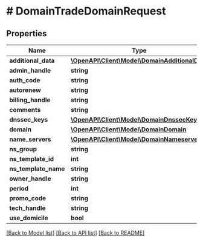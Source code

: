 # # DomainTradeDomainRequest

## Properties

Name | Type | Description | Notes
------------ | ------------- | ------------- | -------------
**additional_data** | [**\OpenAPI\Client\Model\DomainAdditionalData**](DomainAdditionalData.md) |  | [optional]
**admin_handle** | **string** |  | [optional]
**auth_code** | **string** |  | [optional]
**autorenew** | **string** |  | [optional]
**billing_handle** | **string** |  | [optional]
**comments** | **string** |  | [optional]
**dnssec_keys** | [**\OpenAPI\Client\Model\DomainDnssecKey[]**](DomainDnssecKey.md) |  | [optional]
**domain** | [**\OpenAPI\Client\Model\DomainDomain**](DomainDomain.md) |  | [optional]
**name_servers** | [**\OpenAPI\Client\Model\DomainNameserver[]**](DomainNameserver.md) |  | [optional]
**ns_group** | **string** |  | [optional]
**ns_template_id** | **int** |  | [optional]
**ns_template_name** | **string** |  | [optional]
**owner_handle** | **string** |  | [optional]
**period** | **int** |  | [optional]
**promo_code** | **string** |  | [optional]
**tech_handle** | **string** |  | [optional]
**use_domicile** | **bool** |  | [optional]

[[Back to Model list]](../../README.md#models) [[Back to API list]](../../README.md#endpoints) [[Back to README]](../../README.md)
